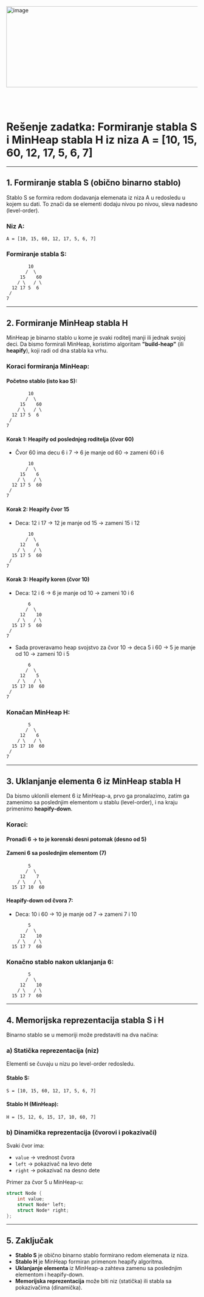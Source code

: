 <img width="1015" height="213" alt="image" src="https://github.com/user-attachments/assets/1afb468d-38cf-41ff-a0e9-62a9cfa01ff8" />

<br><br>

# Rešenje zadatka: Formiranje stabla S i MinHeap stabla H iz niza A = [10, 15, 60, 12, 17, 5, 6, 7]

---

## 1. **Formiranje stabla S (obično binarno stablo)**

Stablo S se formira redom dodavanja elemenata iz niza A u redosledu u kojem su dati. To znači da se elementi dodaju nivou po nivou, sleva nadesno (level-order).

### Niz A:
```
A = [10, 15, 60, 12, 17, 5, 6, 7]
```

### Formiranje stabla S:
```
        10
       /  \
     15    60
    / \   / \
  12 17 5  6
 /
7
```

---

## 2. **Formiranje MinHeap stabla H**

MinHeap je binarno stablo u kome je svaki roditelj manji ili jednak svojoj deci. Da bismo formirali MinHeap, koristimo algoritam **"build-heap"** (ili **heapify**), koji radi od dna stabla ka vrhu.

### Koraci formiranja MinHeap:

#### Početno stablo (isto kao S):
```
        10
       /  \
     15    60
    / \   / \
  12 17 5  6
 /
7
```

#### Korak 1: Heapify od poslednjeg roditelja (čvor 60)
- Čvor 60 ima decu 6 i 7 → 6 je manje od 60 → zameni 60 i 6
```
        10
       /  \
     15    6
    / \   / \
  12 17 5  60
 /
7
```

#### Korak 2: Heapify čvor 15
- Deca: 12 i 17 → 12 je manje od 15 → zameni 15 i 12
```
        10
       /  \
     12    6
    / \   / \
  15 17 5  60
 /
7
```

#### Korak 3: Heapify koren (čvor 10)
- Deca: 12 i 6 → 6 je manje od 10 → zameni 10 i 6
```
        6
       /  \
     12    10
    / \   / \
  15 17 5  60
 /
7
```
- Sada proveravamo heap svojstvo za čvor 10 → deca 5 i 60 → 5 je manje od 10 → zameni 10 i 5
```
        6
       /  \
     12    5
    / \   / \
  15 17 10  60
 /
7
```

### Konačan MinHeap H:
```
        5
       /  \
     12    6
    / \   / \
  15 17 10  60
 /
7
```

---

## 3. **Uklanjanje elementa 6 iz MinHeap stabla H**

Da bismo uklonili element 6 iz MinHeap-a, prvo ga pronalazimo, zatim ga zamenimo sa poslednjim elementom u stablu (level-order), i na kraju primenimo **heapify-down**.

### Koraci:

#### Pronađi 6 → to je korenski desni potomak (desno od 5)

#### Zameni 6 sa poslednjim elementom (7)
```
        5
       /  \
     12    7
    / \   / \
  15 17 10  60
```

#### Heapify-down od čvora 7:
- Deca: 10 i 60 → 10 je manje od 7 → zameni 7 i 10
```
        5
       /  \
     12    10
    / \   / \
  15 17 7  60
```

### Konačno stablo nakon uklanjanja 6:
```
        5
       /  \
     12    10
    / \   / \
  15 17 7  60
```

---

## 4. **Memorijska reprezentacija stabla S i H**

Binarno stablo se u memoriji može predstaviti na dva načina:

### a) **Statička reprezentacija (niz)**
Elementi se čuvaju u nizu po level-order redosledu.

#### Stablo S:
```
S = [10, 15, 60, 12, 17, 5, 6, 7]
```

#### Stablo H (MinHeap):
```
H = [5, 12, 6, 15, 17, 10, 60, 7]
```

### b) **Dinamička reprezentacija (čvorovi i pokazivači)**
Svaki čvor ima:
- `value` → vrednost čvora
- `left` → pokazivač na levo dete
- `right` → pokazivač na desno dete

Primer za čvor 5 u MinHeap-u:
```c
struct Node {
    int value;
    struct Node* left;
    struct Node* right;
};
```

---

## 5. **Zaključak**

- **Stablo S** je obično binarno stablo formirano redom elemenata iz niza.
- **Stablo H** je MinHeap formiran primenom heapify algoritma.
- **Uklanjanje elementa** iz MinHeap-a zahteva zamenu sa poslednjim elementom i heapify-down.
- **Memorijska reprezentacija** može biti niz (statička) ili stabla sa pokazivačima (dinamička).

